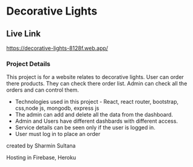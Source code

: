# Decorative Lights

## Live Link
https://decorative-lights-8128f.web.app/

### Project Details

This project is for a website relates to decorative lights. User can order there products. They can check there order list. Admin can check all the orders and can control them.

* Technologies used in this project - React, react router, bootstrap, css,node js, mongodb, express js
* The admin can add and delete all the data from the dashboard.
* Admin and Users have different dashbards with different access.
* Service details can be seen only if the user is logged in.
* User must log in to place an order

created by
Sharmin Sultana 

Hosting in
Firebase, Heroku